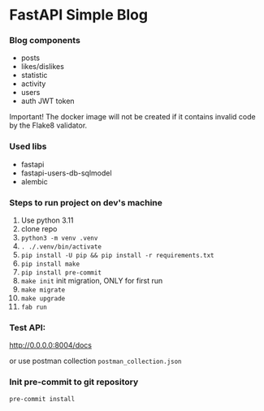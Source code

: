 # FastAPI Simple Blog

### Blog components

- posts
- likes/dislikes
- statistic
- activity
- users
- auth JWT token

Important! The docker image will not be created if it contains invalid code by the Flake8 validator.

### Used libs

- fastapi
- fastapi-users-db-sqlmodel
- alembic

### Steps to run project on dev's machine


1) Use python 3.11
2) clone repo
3) `python3 -m venv .venv`
4) `. ./.venv/bin/activate`
5) `pip install -U pip && pip install -r requirements.txt`
6) `pip install make`
7) `pip install pre-commit`
7) `make init` init migration, ONLY for first run
8) `make migrate`
9) `make upgrade`
10) `fab run`

### Test API:

http://0.0.0.0:8004/docs

or use postman collection `postman_collection.json`

### Init pre-commit to git repository
`pre-commit install`
